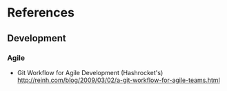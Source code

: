 
# References

## Development

### Agile

* Git Workflow for Agile Development (Hashrocket's)  
  <http://reinh.com/blog/2009/03/02/a-git-workflow-for-agile-teams.html>


